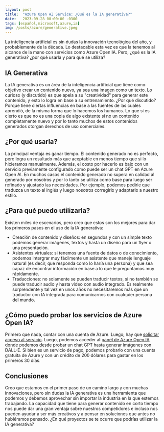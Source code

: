 ```yaml
---
layout: post
title:  "Azure Open AI Service: ¿Qué es la IA generativa?"
date:   2023-09-28 00:00:00 -0300
tags: [español,microsoft,azure,ia]
img: /posts/azure/generative.jpeg
---
```


La inteligencia artificial es sin dudas la innovación tecnológica del año, y probablemente de la década. Lo destacable esta vez es que la tenemos al alcance de la mano con servicios como Azure Open IA. Pero, ¿qué es la IA generativa? ¿por qué usarla y para qué se utiliza?

## IA Generativa

La IA generativa es un área de la inteligencia artificial que tiene como objetivo crear un contenido nuevo, ya sea una imagen como un texto. Lo curioso (y discutido) es que apela a su "creatividad" para generar este contenido, y esto lo logra en base a su entrenamiento. ¿Por qué discutido? Porque tiene ciertas influencias en base a las fuentes de las cuales aprendió, de la misma forma que lo hacemos los humanos. Lo que sí es cierto es que no es una copia de algo existente si no un contenido completamente nuevo y por lo tanto muchos de estos contenidos generados otorgan derechos de uso comerciales.

## ¿Por qué usarla?

La principal ventaja es ganar tiempo. El contenido generado no es perfecto, pero logra un resultado más que aceptable en menos tiempo que si lo hicieramos manualmente. Además, el costo por hacerlo es bajo con un servicio previamente configurado como puede ser un chat GPT en Azure Open AI. En muchos casos el contenido generado no supera en calidad al generado por nosotros y por lo tanto se utiliza como base para luego ser refinado y ajustado las necesidades. Por ejemplo, podemos pedirle que traduzca un texto al inglés y luego nosotros corregirlo y adaptarlo a nuestro estilo.

## ¿Para qué puedo utilizarla?

Existen miles de escenarios, pero creo que estos son los mejores para dar los primeros pasos en el uso de la IA generativa:

* Creación de contenido y diseños: en segundos y con un simple texto podemos generar imágenes, textos y hasta un diseño para un flyer o una presentación.
* Asistentes virtuales: si tenemos una fuente de datos o de conocimiento, podemos intergrar muy fácilmente un asistente que maneje lenguaje natural (es decir, que responda como lo haría una persona) y que sea capaz de encontrar información en base a lo que le preguntamos muy rápidamente.
* Traducciones: no solamente se pueden traducir textos, si no también se puede traducir audio y hasta video con audio integrado. Es realmente sorprendente y tal vez en unos años no necesitaremos más que un traductor con IA integrada para comunicarnos con cualquier persona del mundo.

## ¿Cómo puedo probar los servicios de Azure Open IA?

Primero que nada, contar con una cuenta de Azure. Luego, hay que [solicitar acceso al servicio](https://aka.ms/oai/access). Luego, podemos acceder al [panel de Azure Open IA](https://oai.azure.com/) donde podemos desde probar un chat GPT hasta generar imágenes con DALL-E. Si bien es un servicio de pago, podemos probarlo con una cuenta gratuita de Azure y con un crédito de 200 dólares para gastar en los primeros 30 días.

## Conclusiones

Creo que estamos en el primer paso de un camino largo y con muchas innovaciones, pero sin dudas la IA generativa es una herramienta que podemos y debemos aprovechar sin importar la industria en la que estemos trabajando. La capacidad que tiene para generar contenido en corto tiempo nos puede dar una gran ventaja sobre nuestros competidores e incluso nos pueden ayudar a ser más creativos y a pensar en soluciones que antes no hubiéramos pensado. ¿En qué proyectos se te ocurre que podrías utilizar la IA generativa?
